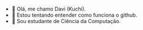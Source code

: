 - 👋 Olá, me chamo Davi (Kuchi).
- 👀 Estou tentando entender como funciona o github.
- 🌱 Sou estudante de Ciência da Computação.

<!---
lycirus96/lycirus96 is a ✨ special ✨ repository because its `README.md` (this file) appears on your GitHub profile.
You can click the Preview link to take a look at your changes.
--->

